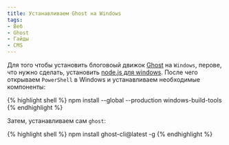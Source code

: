 ```yaml
---
title: Устанавливаем Ghost на Windows
tags:
- Веб
- Ghost
- Гайды
- CMS
---
```


Для того чтобы установить блоговоый движок [Ghost][1] на `Windows`, перове, что нужно сделать, установить [node.js для windows][2]. После чего открываем `PowerShell` в Windows и устанавливаем необходимые компоненты:

{% highlight shell %}
npm install --global --production windows-build-tools
{% endhighlight %}

Затем, устанавливаем сам `ghost`:

{% highlight shell %}
npm install ghost-cli@latest -g
{% endhighlight %}

[1]:    https://ghost.org/ru/
[2]:    https://nodejs.org/en/
